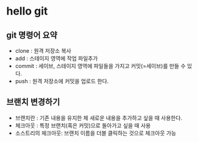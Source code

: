 # hello git
## git 명령어 요약

- clone : 원격 저장소 복사
- add : 스테이지 영역에 작업 파일추가
- commit : 세이브, 스테이지 영역에 파일들을 가지고 커밋(=세이브)를 만들 수 있다.
- push : 원격 저장소에 커밋을 업로드 한다.

## 브랜치 변경하기

- 브랜치란 : 기존 내용을 유지한 체 새로운 내용을 추가하고 싶을 때 사용한다.
- 체크아웃 : 특정 브랜치(혹은 커밋)으로 돌아가고 싶을 때 사용
- 소스트리의 체크아웃: 브랜치 이름을 더블 클릭하는 것으로 체크아웃 가능